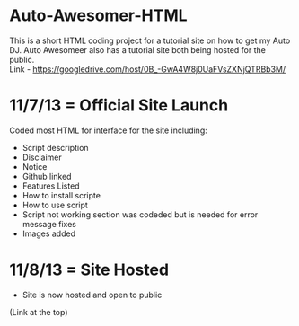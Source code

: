 Auto-Awesomer-HTML
==================

This is a short HTML coding project for a tutorial site on how to get my Auto DJ. Auto Awesomeer also has a tutorial site both being hosted for the public.<br />
Link - https://googledrive.com/host/0B_-GwA4W8j0UaFVsZXNjQTRBb3M/

11/7/13 = Official Site Launch
==================

Coded most HTML for interface for the site including:<br/>

* Script description<br/>
* Disclaimer<br/>
* Notice<br/>
* Github linked<br/>
* Features Listed<br/>
* How to install scripte<br/>
* How to use script<br/>
* Script not working section was codeded but is needed for error message fixes<br/>
* Images added<br/>

11/8/13 = Site Hosted
==================

* Site is now hosted and open to public

(Link at the top)
